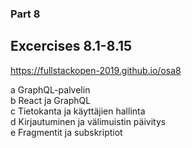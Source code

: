 ### Part 8

## Excercises 8.1-8.15     
https://fullstackopen-2019.github.io/osa8     
     
a GraphQL-palvelin     
b React ja GraphQL     
c Tietokanta ja käyttäjien hallinta     
d Kirjautuminen ja välimuistin päivitys     
e Fragmentit ja subskriptiot     